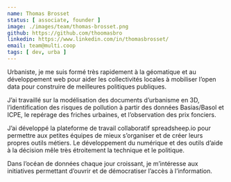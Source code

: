 ```yaml
---
name: Thomas Brosset
status: [ associate, founder ]
image: ./images/team/thomas-brosset.png
github: https://github.com/thoomasbro
linkedin: https://www.linkedin.com/in/thomasbrosset/
email: team@multi.coop
tags: [ dev, urba ]
---
```


Urbaniste, je me suis formé très rapidement à la géomatique et au développement web pour aider les collectivités locales à mobiliser l’open data pour construire de meilleures politiques publiques. 

J’ai travaillé sur la modélisation des documents d’urbanisme en 3D, l’identification des risques de pollution à partir des données Basias/Basol et ICPE, le repérage des friches urbaines, et l’observation des prix fonciers. 

J’ai développé la plateforme de travail collaboratif spreadsheep.io pour permettre aux petites équipes de mieux s’organiser et de créer leurs propres outils métiers. Le développement du numérique et des outils d’aide à la décision mêle très étroitement la technique et le politique. 

Dans l’océan de données chaque jour croissant, je m’intéresse aux initiatives permettant d’ouvrir et de démocratiser l’accès à l’information.

